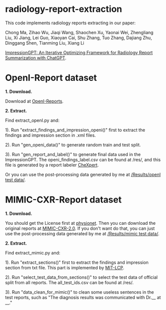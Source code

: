 # radiology-report-extraction

This code implements radiology reports extracting in our paper:

Chong Ma, Zihao Wu, Jiaqi Wang, Shaochen Xu, Yaonai Wei, Zhengliang Liu, Xi Jiang, Lei Guo, Xiaoyan Cai, Shu Zhang, Tuo Zhang, Dajiang Zhu, Dinggang Shen, Tianming Liu, Xiang Li

[ImpressionGPT: An Iterative Optimizing Framework for Radiology Report Summarization with ChatGPT](https://arxiv.org/abs/2304.08448).


# OpenI-Report dataset

**1. Download.**

Download at [OpenI-Reports](https://openi.nlm.nih.gov/imgs/collections/NLMCXR_reports.tgz).

**2. Extract.**

Find extract_openI.py and:

1). Run "extract_findings_and_impression_openi()" first to extract the findings and impression section in .xml files.

2). Run "gen_openi_data()" to generate random train and test split.

3). Run "gen_report_and_label()" to generate final data used in the ImpressionGPT. The openi_findings_label.csv can be found at /res/, and this file is generated by a report labeler [CheXpert](https://github.com/stanfordmlgroup/chexpert-labeler).

Or you can use the post-processing data generated by me at [/Results/openI test data/](https://github.com/MoMarky/radiology-report-extraction/tree/main/Results/openI%20test%20data).



# MIMIC-CXR-Report dataset

**1. Download.**

You should get the License first at [physionet](https://physionet.org/). Then you can download the original reports at [MIMIC-CXR-2.0](https://physionet.org/content/mimic-cxr/2.0.0/).
If you don't want do that, you can just use the post-processing data generated by me at [/Results/mimic test data/]([https://github.com/MoMarky/radiology-report-extraction/tree/main/Results/openI%20test%20data](https://github.com/MoMarky/radiology-report-extraction/tree/main/Results/mimic%20test%20data)).


**2. Extract.**

Find extract_mimic.py and:

1). Run "extract_sections()" first to extract the findings and impression section from txt file. This part is implemented by [MIT-LCP](https://github.com/MIT-LCP/mimic-cxr).

2). Run "select_test_data_from_sections()" to select the test data of official split from all reports. The all_test_ids.csv can be found at /res/.

3). Run "data_clean_for_mimic()" to clean some useless sentences in the test reports, such as "The diagnosis results was communicated with Dr.__ at __."
















